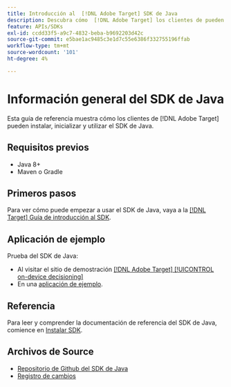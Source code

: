 ```yaml
---
title: Introducción al  [!DNL Adobe Target] SDK de Java
description: Descubra cómo  [!DNL Adobe Target] los clientes de pueden instalar, inicializar y utilizar el SDK de Java de.
feature: APIs/SDKs
exl-id: ccdd33f5-a9c7-4832-beba-b9692203d42c
source-git-commit: e5bae1ac9485c3e1d7c55e6386f332755196ffab
workflow-type: tm+mt
source-wordcount: '101'
ht-degree: 4%

---
```


# Información general del SDK de Java

Esta guía de referencia muestra cómo los clientes de [!DNL Adobe Target] pueden instalar, inicializar y utilizar el SDK de Java.

## Requisitos previos

* Java 8+
* Maven o Gradle

## Primeros pasos

Para ver cómo puede empezar a usar el SDK de Java, vaya a la [[!DNL Target] Guía de introducción al SDK](../sdk-guides/getting-started/getting-started.md).

## Aplicación de ejemplo

Prueba del SDK de Java:

* Al visitar el sitio de demostración [[!DNL Adobe Target] [!UICONTROL on-device decisioning]](https://github.com/adobe/on-device-decisioning-demo-site)
* En una [aplicación de ejemplo](../sdk-guides/sample-apps/sample-apps.md).

## Referencia

Para leer y comprender la documentación de referencia del SDK de Java, comience en [Instalar SDK](install-sdk.md).

## Archivos de Source

* [Repositorio de Github del SDK de Java](https://github.com/adobe/target-java-sdk)
* [Registro de cambios](https://github.com/adobe/target-java-sdk/blob/master/CHANGELOG.md)

